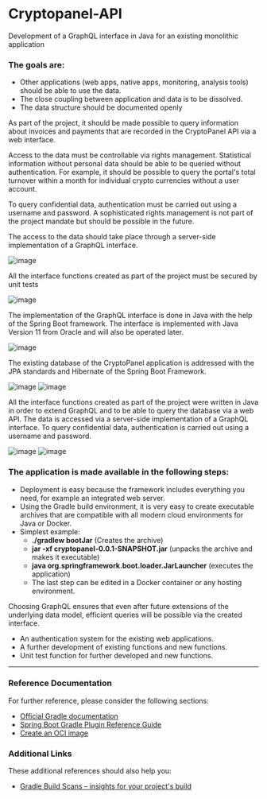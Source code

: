 # Cryptopanel-API
Development of a GraphQL interface in Java for an existing monolithic application

### The goals are:
* Other applications (web apps, native apps, monitoring, analysis tools) should be able to use the data.
* The close coupling between application and data is to be dissolved.
* The data structure should be documented openly

As part of the project, it should be made possible to query information about invoices and payments that are recorded in the CryptoPanel API via a web interface.

Access to the data must be controllable via rights management. Statistical information without personal data should be able to be queried without authentication. For example, it should be possible to query the portal's total turnover within a month for individual crypto currencies without a user account.

To query confidential data, authentication must be carried out using a username and password. A sophisticated rights management is not part of the project mandate but should be possible in the future.

The access to the data should take place through a server-side implementation of a GraphQL interface.

![image](https://user-images.githubusercontent.com/83286808/140423491-f2d5c27e-4c1a-4d27-96af-215e1c027611.png)

All the interface functions created as part of the project must be secured by unit tests

![image](https://user-images.githubusercontent.com/83286808/140423717-d5d67df2-0829-4b18-aa52-30eafd4f48bb.png)

The implementation of the GraphQL interface is done in Java with the help of the Spring Boot framework.
The interface is implemented with Java Version 11 from Oracle and will also be operated later.

![image](https://user-images.githubusercontent.com/83286808/140423893-d3ecf446-4f6b-4289-b5a7-a3c4a3ae6e8c.png)

The existing database of the CryptoPanel application is addressed with the JPA standards and Hibernate of the Spring Boot Framework. 

![image](https://user-images.githubusercontent.com/83286808/140423969-0f7cdf8c-a821-4950-9716-dc0e06b0d0ff.png)
![image](https://user-images.githubusercontent.com/83286808/140423991-a39b62a8-bb00-4931-9059-db9853f08157.png)

All the interface functions created as part of the project were written in Java in order to extend GraphQL and to be able to query the database via a web API. The data is accessed via a server-side implementation of a GraphQL interface. To query confidential data, authentication is carried out using a username and password.

![image](https://user-images.githubusercontent.com/83286808/140424149-9d320331-9a11-4989-b1c9-fbfcdfb6352a.png)
![image](https://user-images.githubusercontent.com/83286808/140424178-40d05827-4e0e-4d1e-a2dd-c58096292ee6.png)

### The application is made available in the following steps:
* Deployment is easy because the framework includes everything you need, for example an integrated web server.
* Using the Gradle build environment, it is very easy to create executable archives that are compatible with all modern cloud environments for Java or Docker.
* Simplest example:
  * **./gradlew bootJar** (Creates the archive)
  * **jar -xf cryptopanel-0.0.1-SNAPSHOT.jar** (unpacks the archive and makes it executable)
  * **java org.springframework.boot.loader.JarLauncher** (executes the application)
  * The last step can be edited in a Docker container or any hosting environment.

Choosing GraphQL ensures that even after future extensions of the underlying data model, efficient queries will be possible via the created interface.
* An authentication system for the existing web applications.
* A further development of existing functions and new functions.
* Unit test function for further developed and new functions.

---
### Reference Documentation

For further reference, please consider the following sections:

* [Official Gradle documentation](https://docs.gradle.org)
* [Spring Boot Gradle Plugin Reference Guide](https://docs.spring.io/spring-boot/docs/2.4.5/gradle-plugin/reference/html/)
* [Create an OCI image](https://docs.spring.io/spring-boot/docs/2.4.5/gradle-plugin/reference/html/#build-image)

### Additional Links

These additional references should also help you:

* [Gradle Build Scans – insights for your project's build](https://scans.gradle.com#gradle)

